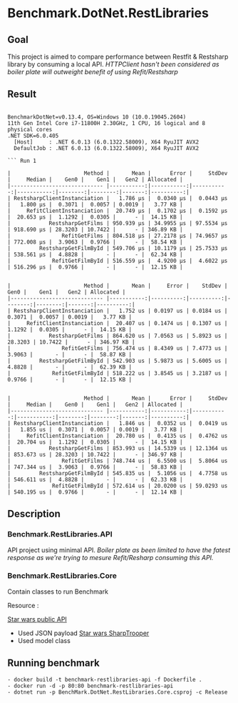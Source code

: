 # Benchmark.DotNet.RestLibraries

##  Goal

This project is aimed to compare performance between Restfit & Restsharp library by consuming a local API.
*HTTPClient hasn't been considered as boiler plate will outweight benefit of using Refit/Restsharp*

## Result

``` Config

BenchmarkDotNet=v0.13.4, OS=Windows 10 (10.0.19045.2604)
11th Gen Intel Core i7-11800H 2.30GHz, 1 CPU, 16 logical and 8 physical cores
.NET SDK=6.0.405
  [Host]     : .NET 6.0.13 (6.0.1322.58009), X64 RyuJIT AVX2
  DefaultJob : .NET 6.0.13 (6.0.1322.58009), X64 RyuJIT AVX2

``` Run 1

|                       Method |       Mean |      Error |     StdDev |     Median |    Gen0 |    Gen1 |   Gen2 | Allocated |
|----------------------------- |-----------:|-----------:|-----------:|-----------:|--------:|--------:|-------:|----------:|
| RestsharpClientInstanciation |   1.786 μs |  0.0340 μs |  0.0443 μs |   1.800 μs |  0.3071 |  0.0057 | 0.0019 |   3.77 KB |
|     RefitClientInstanciation |  20.749 μs |  0.1702 μs |  0.1592 μs |  20.653 μs |  1.1292 |  0.0305 |      - |  14.15 KB |
|            RestsharpGetFilms | 950.939 μs | 34.9955 μs | 97.5534 μs | 918.690 μs | 28.3203 | 10.7422 |      - | 346.89 KB |
|                RefitGetFilms | 804.518 μs | 27.2178 μs | 74.9657 μs | 772.008 μs |  3.9063 |  0.9766 |      - |  58.54 KB |
|         RestsharpGetFilmById | 549.706 μs | 10.1179 μs | 25.7533 μs | 538.561 μs |  4.8828 |       - |      - |  62.34 KB |
|             RefitGetFilmById | 516.559 μs |  4.9200 μs |  4.6022 μs | 516.296 μs |  0.9766 |       - |      - |  12.15 KB |

```
 
``` Run 2

|                       Method |       Mean |     Error |    StdDev |    Gen0 |    Gen1 |   Gen2 | Allocated |
|----------------------------- |-----------:|----------:|----------:|--------:|--------:|-------:|----------:|
| RestsharpClientInstanciation |   1.752 us | 0.0197 us | 0.0184 us |  0.3071 |  0.0057 | 0.0019 |   3.77 KB |
|     RefitClientInstanciation |  20.407 us | 0.1474 us | 0.1307 us |  1.1292 |  0.0305 |      - |  14.15 KB |
|            RestsharpGetFilms | 864.620 us | 7.0563 us | 5.8923 us | 28.3203 | 10.7422 |      - | 346.97 KB |
|                RefitGetFilms | 756.474 us | 8.4349 us | 7.4773 us |  3.9063 |       - |      - |  58.87 KB |
|         RestsharpGetFilmById | 542.903 us | 5.9873 us | 5.6005 us |  4.8828 |       - |      - |  62.39 KB |
|             RefitGetFilmById | 518.222 us | 3.8545 us | 3.2187 us |  0.9766 |       - |      - |  12.15 KB |

```

``` Run 3

|                       Method |       Mean |      Error |     StdDev |     Median |    Gen0 |    Gen1 |   Gen2 | Allocated |
|----------------------------- |-----------:|-----------:|-----------:|-----------:|--------:|--------:|-------:|----------:|
| RestsharpClientInstanciation |   1.846 us |  0.0352 us |  0.0419 us |   1.855 us |  0.3071 |  0.0057 | 0.0019 |   3.77 KB |
|     RefitClientInstanciation |  20.780 us |  0.4135 us |  0.4762 us |  20.704 us |  1.1292 |  0.0305 |      - |  14.15 KB |
|            RestsharpGetFilms | 853.993 us | 14.5339 us | 12.1364 us | 853.673 us | 28.3203 | 10.7422 |      - | 346.97 KB |
|                RefitGetFilms | 748.744 us |  6.5500 us |  5.8064 us | 747.344 us |  3.9063 |  0.9766 |      - |  58.83 KB |
|         RestsharpGetFilmById | 545.835 us |  5.1056 us |  4.7758 us | 546.611 us |  4.8828 |       - |      - |  62.33 KB |
|             RefitGetFilmById | 572.614 us | 20.0200 us | 59.0293 us | 540.195 us |  0.9766 |       - |      - |  12.14 KB |

``` 

## Description 

### Benchmark.RestLibraries.API 

API project using minimal API. 
*Boiler plate as been limited to have the fatest response as we're trying to mesure Refit/Resharp consuming this API.*

### Benchmark.RestLibraries.Core 

Contain classes to run Benchmark

Resource : 

[Star wars public API](https://swapi.dev/) 
- Used JSON payload
[Star wars SharpTrooper](https://github.com/olcay/SharpTrooper)
- Used model class

## Running benchmark

    - docker build -t benchmark-restlibraries-api -f Dockerfile .
    - docker run -d -p 80:80 benchmark-restlibraries-api
    - dotnet run -p BenchMark.DotNet.RestLibraries.Core.csproj -c Release
